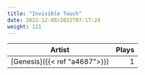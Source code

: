 ```yaml
---
title: "Invisible Touch"
date: 2022-12-08/2022T07:17:24
weight: 121
---
```




 Artist | Plays 
----- | -----:
[Genesis]({{< ref "a4687">}}) | 1

